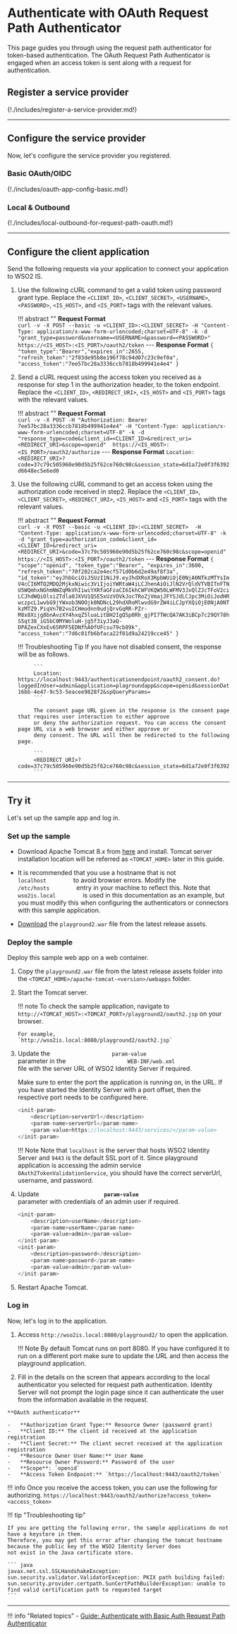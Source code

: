 # Authenticate with OAuth Request Path Authenticator

This page guides you through using the request path authenticator for token-based authentication. 
The OAuth Request Path Authenticator is engaged when an access token is sent along with a request for authentication.

## Register a service provider

{!./includes/register-a-service-provider.md!}

----

## Configure the service provider

Now, let's configure the service provider you registered.

### Basic OAuth/OIDC

{!./includes/oauth-app-config-basic.md!}

<!--{!./includes/oauth-app-config-advanced-tip.md!}-->

### Local & Outbound

{!./includes/local-outbound-for-request-path-oauth.md!}

----

## Configure the client application

Send the following requests via your application to connect your application to WSO2 IS.

1. Use the following cURL command to get a valid token using password grant type. Replace the `<CLIENT_ID>`, `<CLIENT_SECRET>`, `<USERNAME>`, `<PASSWORD>`, `<IS_HOST>`, and `<IS_PORT>` tags with the relevant values.

    !!! abstract ""
        **Request Format**    
        ```
        curl -v -X POST --basic -u <CLIENT_ID>:<CLIENT_SECRET> -H "Content-Type: application/x-www-form-urlencoded;charset=UTF-8" -k -d "grant_type=password&username=<USERNAME>&password=<PASSWORD>" https://<IS_HOST>:<IS_PORT>/oauth2/token
        ```
        ---
        **Response Format**
        ```
        {
            "token_type":"Bearer","expires_in":2655,
            "refresh_token":"2f03de95b8e196f78c94d07c23c9ef0a",
            "access_token":"7ee57bc28a3336ccb7818b499941e4e4"
        }
        ```

2. Send a cURL request using the access token you received as a response for step 1 in the authorization header, to the token endpoint. Replace the `<CLIENT_ID>`, `<REDIRECT_URI>`, `<IS_HOST>` and `<IS_PORT>` tags with the relevant values.

    !!! abstract ""
        **Request Format**    
        ```
        curl -v -X POST -H "Authorization: Bearer 7ee57bc28a3336ccb7818b499941e4e4" -H "Content-Type: application/x-www-form-urlencoded;charset=UTF-8" -k -d "response_type=code&client_id=<CLIENT_ID>&redirect_uri=<REDIRECT_URI>&scope=openid"  https://<IS_HOST>:<IS_PORT>/oauth2/authorize
        ```
        ---
        **Response Format**
        ```
        Location: <REDIRECT_URI>?code=37c79c505960e90d5b25f62ce760c98c&session_state=6d1a72e0f3f6392d6648ec5e6ed0
        ```
    
3. Use the following cURL command to get an access token using the authorization code received in step2. Replace the `<CLIENT_ID>`, `<CLIENT_SECRET>`, `<REDIRECT_URI>`, `<IS_HOST>` and `<IS_PORT>` tags with the relevant values.

    !!! abstract ""
        **Request Format**    
        ```
        curl -v -X POST --basic -u <CLIENT_ID>:<CLIENT_SECRET>  -H "Content-Type: application/x-www-form-urlencoded;charset=UTF-8" -k -d "grant_type=authorization_code&client_id=<CLIENT_ID>&redirect_uri=<REDIRECT_URI>&code=37c79c505960e90d5b25f62ce760c98c&scope=openid" https://<IS_HOST>:<IS_PORT>/oauth2/token
        ```
         ---
        **Response Format**
        ```
        { 
            "scope":"openid",
            "token_type":"Bearer",
            "expires_in":3600,
            "refresh_token":"70f202ca2e4ecf571d0b6d2e49af8f3a",
            "id_token":"eyJhbGciOiJSUzI1NiJ9.eyJhdXRoX3RpbWUiOjE0NjA0NTkzMTYsImV4cCI6MTQ2MDQ2MjkxNiwic3ViIjoiYWRtaW4iLCJhenAiOiJlN2VrQldVTVBITnFTNU5WQmhxNGhmNWZqMkVhIiwiYXRfaGFzaCI6IkhCWFVKQW50LWFMV3JxQlZJcTFoV2ciLCJhdWQiOlsiZTdla0JXVU1QSE5xUzVOVkJocTRoZjVmajJFYSJdLCJpc3MiOiJodHRwczpcL1wvbG9jYWxob3N0Ojk0NDNcL29hdXRoMlwvdG9rZW4iLCJpYXQiOjE0NjA0NTkzMTZ9.PiqVn7B2vuICHmodnn9udjQrvGqRR-PZr-M8x8Xijg0bnAvzXY4hxqZ5luaLitBH2IgQ5p0Rh_gjPI7TWcQA7AK3iBCp7c29QY78hSSqt38_iG5bC0MYWoluH-jg5f3iyJ3aQ-DPAZexCXxEv65RPF5EDNfhA0fUFcsu79cb89k",
            "access_token":"7d6c01fb6bfaca22f01d9a24219cce45"
        }
        ```
 
    !!! Troubleshooting Tip 
            If you have not disabled consent, the response will be as follows.
        
            ``` 
            Location: https://localhost:9443/authenticationendpoint/oauth2_consent.do?loggedInUser=admin&application=plagroundapp&scope=openid&sessionDataKeyConsent=a14f4a5d-16bb-4e47-9c53-5eacee9828f2&spQueryParams=
            ```
        
            The consent page URL given in the response is the consent page that requires user interaction to either approve
            or deny the authorization request. You can access the consent page URL via a web browser and either approve or
            deny consent. The URL will then be redirected to the following page.
            
            ```
            <REDIRECT_URI>?code=37c79c505960e90d5b25f62ce760c98c&session_state=6d1a72e0f3f6392d6648ec5e6ed0
            ```
------

## Try it

Let's set up the sample app and log in.

### Set up the sample 

- Download Apache Tomcat 8.x from
[here](https://tomcat.apache.org/download-80.cgi) and install. Tomcat
server installation location will be referred as `<TOMCAT_HOME>` later
in this guide.
        
- It is recommended that you use a hostname that is not
`          localhost         ` to avoid browser errors. Modify the
`          /etc/hosts         ` entry in your machine to reflect this.
Note that `          wso2is.local         ` is used in
this documentation as an example, but you must modify this when
configuring the authenticators or connectors with this sample
application.

-   [Download](https://github.com/wso2/samples-is/releases/download/v4.5.0/playground2.war)
   the `playground2.war` file from the latest release assets.

### Deploy the sample

Deploy this sample web app on a web container.

1.  Copy the `playground2.war` file from the latest release assets
    folder into the `<TOMCAT_HOME>/apache-tomcat-<version>/webapps` folder.

2.  Start the Tomcat server.

	!!! note 
		To check the sample application, navigate to
		`http://<TOMCAT_HOST>:<TOMCAT_PORT>/playground2/oauth2.jsp`
		on your browser.

		For example,
		`http://wso2is.local:8080/playground2/oauth2.jsp`

3.	Update the `                    param-value                   `
	parameter in the
	`                    WEB-INF/web.xml                   `
	file with the server URL of WSO2 Identity Server if
	required.  

	Make sure to enter the port the application is running on,
	in the URL. If you have started the Identity Server with a
	port offset, then the respective port needs to be
	configured here.

	``` java
	<init-param>
		<description>serverUrl</description>
		<param-name>serverUrl</param-name>
		<param-value>https://localhost:9443/services/</param-value>
	</init-param>
	```
	
	!!! Note 
		Note that `localhost` is the server that hosts WSO2 Identity
		Server and `9443` is the default SSL port of it. Since playground application is accessing the admin
		service `OAuth2TokenValidationService`, you should have the
		correct serverUrl, username, and password.
		
4.	Update
	**`                     param-value                    `**
	parameter with credentials of an admin user if required.

	``` java
	<init-param>
		<description>userName</description>
		<param-name>userName</param-name>
		<param-value>admin</param-value>
	</init-param>
	<init-param>
		<description>password</description>
		<param-name>password</param-name>
		<param-value>admin</param-value>
	</init-param>
	```

5.	Restart Apache Tomcat. 

### Log in

Now, let's log in to the application.

1. Access `http://wso2is.local:8080/playground2/` to open the application.

    !!! Note
        By default Tomcat runs on port 8080. If you have configured it to run on a different port make sure to update the URL and then access the playground application.  

2.   Fill in the details on the screen that appears according to the local authenticator you selected for request path authentication. Identity Server will not prompt the login page since it can authenticate the user from the information available in the request.

    **OAuth authenticator**

    -   **Authorization Grant Type:** Resource Owner (password grant)
    -   **Client ID:** The client id received at the application registration  
    -   **Client Secret:** The client secret received at the application registration 
    -   **Resource Owner User Name:** User Name
    -   **Resource Owner Password:** Password of the user
    -   **Scope**: `openid`
    -   **Access Token Endpoint:** `https://localhost:9443/oauth2/token`
 
!!! info
    Once you receive the access token, you can use the following for authorizing.
    ```https://localhost:9443/oauth2/authorize?access_token=<access_token>```
         

!!! tip "Troubleshooting tip"

	If you are getting the following error, the sample applications do not have a keystore in them.
	Therefore, you may get this error after changing the tomcat hostname because the public key of the WSO2 Identity Server does
	not exist in the Java certificate store.

	``` java
	javax.net.ssl.SSLHandshakeException: sun.security.validator.ValidatorException: PKIX path building failed: 			sun.security.provider.certpath.SunCertPathBuilderException: unable to find valid certification path to requested target
	```

------

!!! info "Related topics"
     -   [Guide: Authenticate with Basic Auth Request Path Authenticator](basic-auth-request-path.md)

           